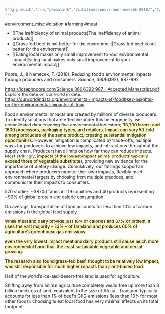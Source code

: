 ```yaml
---
{"dg-publish":true,"permalink":"/citations/poore-and-nemecek-2018/","tags":["#environment_misc","#citation","#farming","#meat"],"created":"2025-10-23T17:42:44.565+01:00","updated":"2025-10-23T18:06:08.785+01:00"}
---
```


#environment_misc #citation #farming #meat 

- [[The inefficiency of animal products\|The inefficiency of animal products]]
- [[Grass fed beef is not better for the environment\|Grass fed beef is not better for the environment]]
- [[Eating local makes only small improvement to your environmental impact\|Eating local makes only small improvement to your environmental impact]]

Poore, J., & Nemecek, T. (2018). Reducing food’s environmental impacts through producers and consumers. _Science_, _360_(6392), 987-992.

[https://josephpoore.com/Science 360 6392 987 - Accepted Manuscript.pdf](https://josephpoore.com/Science%20360%206392%20987%20-%20Accepted%20Manuscript.pdf)
Explore the data on our world in data: https://ourworldindata.org/environmental-impacts-of-food#key-insights-on-the-environmental-impacts-of-food

Food’s environmental impacts are created by millions of diverse producers. To identify solutions that are effective under this heterogeneity, we consolidated data covering five environmental indicators; <mark style="background: #FFF3A3A6;">38,700 farms; and 1600 processors, packaging types, and retailers. Impact can vary 50-fold among producers of the same product, creating substantial mitigation opportunities.</mark> However, mitigation is complicated by trade-offs, multiple ways for producers to achieve low impacts, and interactions throughout the supply chain. Producers have limits on how far they can reduce impacts. Most strikingly, <mark style="background: #FFF3A3A6;">impacts of the lowest-impact animal products typically exceed those of vegetable substitutes</mark>, providing new evidence for the importance of dietary change. Cumulatively, our findings support an approach where producers monitor their own impacts, flexibly meet environmental targets by choosing from multiple practices, and communicate their impacts to consumers.

570 studies, ~38700 farms in 119 countries and 40 products representing ~90% of global protein and calorie consumption.

On average, transportation of food accounts for less than 10% of carbon emissions in the global food supply

<mark style="background: #FFF3A3A6;">While meat and dairy provide just 18% of calories and 37% of protein, it uses the vast majority – 83% – of farmland and produces 60% of agriculture’s greenhouse gas emissions.</mark>

<mark style="background: #FFF3A3A6;">even the very lowest impact meat and dairy products still cause much more environmental harm than the least sustainable vegetable and cereal growing.</mark>

<mark style="background: #FFF3A3A6;">The research also found grass-fed beef, thought to be relatively low impact, was still responsible for much higher impacts than plant-based food.</mark>

Half of the world’s ice-and-desert-free land is used for agriculture.  

Shifting away from animal agriculture completely would free up more than 3 billion hectares of land, equivalent to the size of Africa.  Transport typically accounts for less than 1% of beef’s GHG emissions (less than 10% for most other foods): choosing to eat local food has very minimal effects on its total footprint.